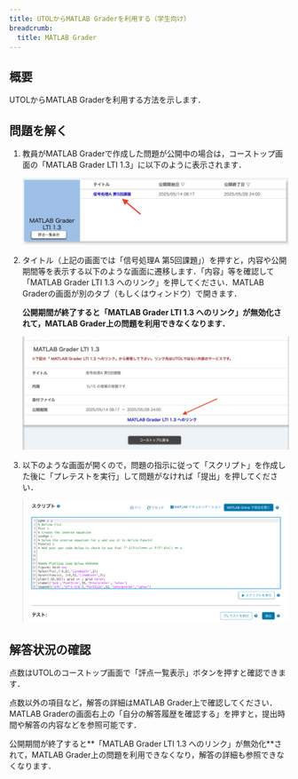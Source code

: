 ```yaml
---
title: UTOLからMATLAB Graderを利用する（学生向け）
breadcrumb:
  title: MATLAB Grader
---
```


## 概要

UTOLからMATLAB Graderを利用する方法を示します．

## 問題を解く

1. 教員がMATLAB Graderで作成した問題が公開中の場合は，コーストップ画面の「MATLAB Grader LTI 1.3」に以下のように表示されます．

    ![](solve_1.png)

2. タイトル（上記の画面では「信号処理A 第5回課題」）を押すと，内容や公開期間等を表示する以下のような画面に遷移します．「内容」等を確認して「MATLAB Grader LTI 1.3 へのリンク」を押してください．MATLAB Graderの画面が別のタブ（もしくはウィンドウ）で開きます．

    **公開期間が終了すると「MATLAB Grader LTI 1.3 へのリンク」が無効化されて，MATLAB Grader上の問題を利用できなくなります．**

    ![](solve_2.png)

3. 以下のような画面が開くので，問題の指示に従って「スクリプト」を作成した後に「プレテストを実行」して問題がなければ「提出」を押してください．

    ![](solve_3.png)

## 解答状況の確認

点数はUTOLのコーストップ画面で「評点一覧表示」ボタンを押すと確認できます．

点数以外の項目など，解答の詳細はMATLAB Grader上で確認してください．MATLAB Graderの画面右上の「自分の解答履歴を確認する」を押すと，提出時間や解答の内容などを参照可能です．

公開期間が終了すると**「MATLAB Grader LTI 1.3 へのリンク」が無効化**されて，MATLAB Grader上の問題を利用できなくなり，解答の詳細も参照できなくなります．
